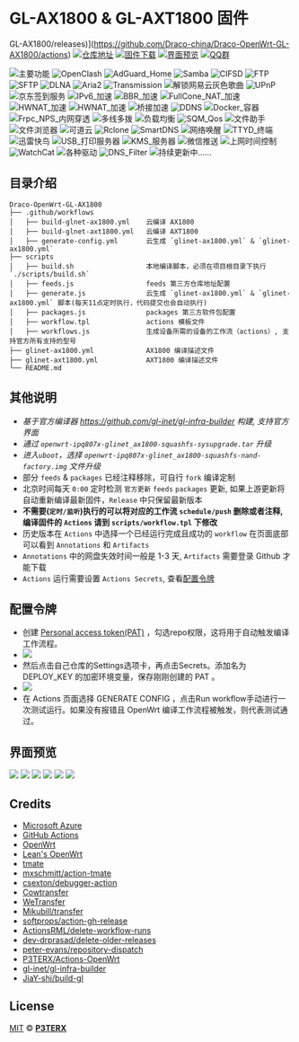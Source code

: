 # GL-AX1800 & GL-AXT1800 固件

GL-AX1800/releases)](https://github.com/Draco-china/Draco-OpenWrt-GL-AX1800/actions)
[![仓库地址](https://img.shields.io/badge/仓库地址-点我-brightgreen?style=flat-square)](https://github.com/draco-china/Draco-OpenWrt-GL-AX1800)
[![固件下载](https://img.shields.io/badge/固件下载-点我-brightgreen?style=flat-square)](https://github.com/draco-china/Draco-OpenWrt-GL-AX1800/releases)
[![界面预览](https://img.shields.io/badge/界面预览-点我-brightgreen?style=flat-square)](#界面预览)
[![QQ群](https://img.shields.io/badge/QQ群-303121713-brightgreen?style=flat-square)](https://jq.qq.com/?_wv=1027&k=JVYytZpL)

![主要功能](https://img.shields.io/badge/主要功能:-blueviolet.svg?style=flat-square) ![OpenClash](https://img.shields.io/badge/-OpenClash-blue.svg?style=flat-square) ![AdGuard_Home](https://img.shields.io/badge/-AdGuard_Home-blue.svg?style=flat-square) ![Samba](https://img.shields.io/badge/-Samba-blue.svg?style=flat-square) ![CIFSD](https://img.shields.io/badge/-CIFSD-blue.svg?style=flat-square) ![FTP](https://img.shields.io/badge/-FTP-blue.svg?style=flat-square) ![SFTP](https://img.shields.io/badge/-SFTP-blue.svg?style=flat-square) ![DLNA](https://img.shields.io/badge/-DLNA-blue.svg?style=flat-square) ![Aria2](https://img.shields.io/badge/-Aria2-blue.svg?style=flat-square) ![Transmission](https://img.shields.io/badge/-Transmission-blue.svg?style=flat-square) ![解锁网易云灰色歌曲](https://img.shields.io/badge/-解锁网易云灰色歌曲-blue.svg?style=flat-square) ![UPnP](https://img.shields.io/badge/-UPnP-blue.svg?style=flat-square) ![京东签到服务](https://img.shields.io/badge/-京东签到服务-blue.svg?style=flat-square) ![IPv6_加速](https://img.shields.io/badge/-IPv6_加速-blue.svg?style=flat-square) ![BBR_加速](https://img.shields.io/badge/-BBR_加速-blue.svg?style=flat-square) ![FullCone_NAT_加速](https://img.shields.io/badge/-FullCone_NAT_加速-blue.svg?style=flat-square) ![HWNAT_加速](https://img.shields.io/badge/-SFE_加速-blue.svg?style=flat-square) ![HWNAT_加速](https://img.shields.io/badge/-HWNAT_加速-blue.svg?style=flat-square) ![桥接加速](https://img.shields.io/badge/-桥接加速-blue.svg?style=flat-square) ![DDNS](https://img.shields.io/badge/-DDNS-blue.svg?style=flat-square) ![Docker_容器](https://img.shields.io/badge/-Docker_容器-blue.svg?style=flat-square) ![Frpc_NPS_内网穿透](https://img.shields.io/badge/-Frpc_NPS_内网穿透-blue.svg?style=flat-square) ![多线多拨](https://img.shields.io/badge/-多线多拨-blue.svg?style=flat-square) ![负载均衡](https://img.shields.io/badge/-负载均衡-blue.svg?style=flat-square) ![SQM_Qos](https://img.shields.io/badge/-SQM_Qos-blue.svg?style=flat-square) ![文件助手](https://img.shields.io/badge/-文件助手-blue.svg?style=flat-square) ![文件浏览器](https://img.shields.io/badge/-文件浏览器-blue.svg?style=flat-square) ![可道云](https://img.shields.io/badge/-可道云-blue.svg?style=flat-square) ![Rclone](https://img.shields.io/badge/-Rclone-blue.svg?style=flat-square) ![SmartDNS](https://img.shields.io/badge/-SmartDNS-blue.svg?style=flat-square) ![网络唤醒](https://img.shields.io/badge/-网络唤醒-blue.svg?style=flat-square) ![TTYD_终端](https://img.shields.io/badge/-TTYD_终端-blue.svg?style=flat-square) ![迅雷快鸟](https://img.shields.io/badge/-迅雷快鸟-blue.svg?style=flat-square) ![USB_打印服务器](https://img.shields.io/badge/-USB_打印服务器-blue.svg?style=flat-square) ![KMS_服务器](https://img.shields.io/badge/-KMS_服务器-blue.svg?style=flat-square) ![微信推送](https://img.shields.io/badge/-微信推送-blue.svg?style=flat-square) ![上网时间控制](https://img.shields.io/badge/-上网时间控制-blue.svg?style=flat-square) ![WatchCat](https://img.shields.io/badge/-WatchCat-blue.svg?style=flat-square) ![各种驱动](https://img.shields.io/badge/-各种驱动-blue.svg?style=flat-square) ![DNS_Filter](https://img.shields.io/badge/-DNS_Filter-blue.svg?style=flat-square) ![持续更新中……](https://img.shields.io/badge/-持续更新中……-blue.svg?style=flat-square)

## 目录介绍

```tree
Draco-OpenWrt-GL-AX1800
├── .github/workflows
│   ├── build-glnet-ax1800.yml    云编译 AX1800
│   ├── build-glnet-axt1800.yml   云编译 AXT1800
│   ├── generate-config.yml       云生成 `glinet-ax1800.yml` & `glinet-ax1800.yml`
├── scripts
│   ├── build.sh                  本地编译脚本，必须在项目根目录下执行 `./scripts/build.sh`
│   ├── feeds.js                  feeds 第三方仓库地址配置
│   ├── generate.js               云生成 `glinet-ax1800.yml` & `glinet-ax1800.yml` 脚本(每天11点定时执行，代码提交也会自动执行)
│   ├── packages.js               packages 第三方软件包配置
│   ├── workflow.tpl              actions 模板文件
│   ├── workflows.js              生成设备所需的设备的工作流（actions）, 支持官方所有支持的型号
├── glinet-ax1800.yml             AX1800 编译描述文件
├── glinet-axt1800.yml            AXT1800 编译描述文件
└── README.md
```

## 其他说明

- *基于官方编译器 <https://github.com/gl-inet/gl-infra-builder> 构建, 支持官方界面*
- *通过  `openwrt-ipq807x-glinet_ax1800-squashfs-sysupgrade.tar` 升级*
- *进入`uboot`，选择 `openwrt-ipq807x-glinet_ax1800-squashfs-nand-factory.img` 文件升级*
- 部分 `feeds` & `packages` 已经注释移除，可自行 `fork` 编译定制
- 北京时间每天 `0:00` 定时检测 `官方更新` `feeds`  `packages` 更新, 如果上游更新将自动重新编译最新固件，`Release` 中只保留最新版本
- **不需要(`定时/监听`)执行的可以将对应的工作流 `schedule/push` 删除或者注释, 编译固件的 `Actions` 请到 `scripts/workflow.tpl` 下修改**
- 历史版本在 `Actions` 中选择一个已经运行完成且成功的 `workflow` 在页面底部可以看到 `Annotations` 和 `Artifacts`
- `Annotations` 中的网盘失效时间一般是 1-3 天, `Artifacts` 需要登录 Github 才能下载
- `Actions` 运行需要设置 `Actions Secrets`, 查看[配置令牌](#配置令牌)

## 配置令牌

- 创建 [Personal access token(PAT)](https://github.com/settings/tokens/new) ，勾选repo权限，这将用于自动触发编译工作流程。
- ![](./preview/WX20220711-202547%402x.png)
- 然后点击自己仓库的Settings选项卡，再点击Secrets。添加名为 DEPLOY_KEY 的加密环境变量，保存刚刚创建的 PAT 。
- ![](./preview/WX20220711-202739%402x.png)
- 在 Actions 页面选择 GENERATE CONFIG ，点击Run workflow手动进行一次测试运行。如果没有报错且 OpenWrt 编译工作流程被触发，则代表测试通过。

## 界面预览

![](./preview/WX20220712-093843@2x.png)
![](./preview/WX20220712-093936@2x.png)
![](./preview/WX20220712-093945@2x.png)
![](./preview/WX20220712-093955@2x.png)
![](./preview/WX20220712-094004@2x.png)
![](./preview/WX20220712-094014@2x.png)

## Credits

- [Microsoft Azure](https://azure.microsoft.com)
- [GitHub Actions](https://github.com/features/actions)
- [OpenWrt](https://github.com/openwrt/openwrt)
- [Lean's OpenWrt](https://github.com/coolsnowwolf/lede)
- [tmate](https://github.com/tmate-io/tmate)
- [mxschmitt/action-tmate](https://github.com/mxschmitt/action-tmate)
- [csexton/debugger-action](https://github.com/csexton/debugger-action)
- [Cowtransfer](https://cowtransfer.com)
- [WeTransfer](https://wetransfer.com/)
- [Mikubill/transfer](https://github.com/Mikubill/transfer)
- [softprops/action-gh-release](https://github.com/softprops/action-gh-release)
- [ActionsRML/delete-workflow-runs](https://github.com/ActionsRML/delete-workflow-runs)
- [dev-drprasad/delete-older-releases](https://github.com/dev-drprasad/delete-older-releases)
- [peter-evans/repository-dispatch](https://github.com/peter-evans/repository-dispatch)
- [P3TERX/Actions-OpenWrt](https://github.com/P3TERX/Actions-OpenWrt)
- [gl-inet/gl-infra-builder](https://github.com/gl-inet/gl-infra-builder)
- [JiaY-shi/build-gl](https://github.com/JiaY-shi/build-gl.inet)

## License

[MIT](https://github.com/P3TERX/Actions-OpenWrt/blob/main/LICENSE) © [**P3TERX**](https://p3terx.com)
